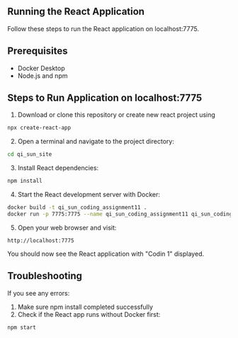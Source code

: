 ## Running the React Application
Follow these steps to run the React application on localhost:7775.

## Prerequisites
- Docker Desktop
- Node.js and npm

## Steps to Run Application on localhost:7775

1. Download or clone this repository or create new react project using
```bash
npx create-react-app
```

2. Open a terminal and navigate to the project directory:
```bash
cd qi_sun_site
```

3. Install React dependencies:
```bash
npm install
```

4. Start the React development server with Docker:
```bash
docker build -t qi_sun_coding_assignment11 .
docker run -p 7775:7775 --name qi_sun_coding_assignment11 qi_sun_coding_assignment11
```

5. Open your web browser and visit:
```
http://localhost:7775
```

You should now see the React application with "Codin 1" displayed.

## Troubleshooting
If you see any errors:
1. Make sure npm install completed successfully
2. Check if the React app runs without Docker first:
```bash
npm start
```

